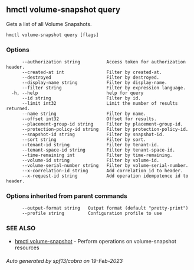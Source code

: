 ## hmctl volume-snapshot query

Gets a list of all Volume Snapshots.

```
hmctl volume-snapshot query [flags]
```

### Options

```
      --authorization string          Access token for authorization header.
      --created-at int                Filter by created-at.
      --destroyed                     Filter by destroyed.
      --display-name string           Filter by display-name.
      --filter string                 Filter by expression language.
  -h, --help                          help for query
      --id string                     Filter by id.
      --limit int32                   Limit the number of results returned.
      --name string                   Filter by name.
      --offset int32                  Offset for results.
      --placement-group-id string     Filter by placement-group-id.
      --protection-policy-id string   Filter by protection-policy-id.
      --snapshot-id string            Filter by snapshot-id.
      --sort string                   Filter by sort.
      --tenant-id string              Filter by tenant-id.
      --tenant-space-id string        Filter by tenant-space-id.
      --time-remaining int            Filter by time-remaining.
      --volume-id string              Filter by volume-id.
      --volume-serial-number string   Filter by volume-serial-number.
      --x-correlation-id string       Add correlation id to header.
      --x-request-id string           Add operation idempotence id to header.
```

### Options inherited from parent commands

```
      --output-format string   Output format (default "pretty-print")
      --profile string         Configuration profile to use
```

### SEE ALSO

* [hmctl volume-snapshot](hmctl_volume-snapshot.md)	 - Perform operations on volume-snapshot resources

###### Auto generated by spf13/cobra on 19-Feb-2023
